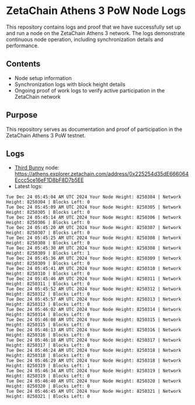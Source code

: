 # ZetaChain Athens 3 PoW Node Logs
This repository contains logs and proof that we have successfully set up and run a node on the ZetaChain Athens 3 network. The logs demonstrate continuous node operation, including synchronization details and performance.

## Contents
- Node setup information
- Synchronization logs with block height details
- Ongoing proof of work logs to verify active participation in the ZetaChain network

## Purpose
This repository serves as documentation and proof of participation in the ZetaChain Athens 3 PoW testnet.

## Logs

- [Third Bunny](https://thirdbunny.xyz/) node: https://athens.explorer.zetachain.com/address/0x225254d35dE666064Eccc5ce16eF1D8bF8D7b5EE
- Latest logs:
```
Tue Dec 24 05:45:04 AM UTC 2024 Your Node Height: 8250304 | Network Height: 8250304 | Blocks Left: 0
Tue Dec 24 05:45:09 AM UTC 2024 Your Node Height: 8250305 | Network Height: 8250305 | Blocks Left: 0
Tue Dec 24 05:45:14 AM UTC 2024 Your Node Height: 8250306 | Network Height: 8250306 | Blocks Left: 0
Tue Dec 24 05:45:20 AM UTC 2024 Your Node Height: 8250307 | Network Height: 8250307 | Blocks Left: 0
Tue Dec 24 05:45:25 AM UTC 2024 Your Node Height: 8250308 | Network Height: 8250308 | Blocks Left: 0
Tue Dec 24 05:45:30 AM UTC 2024 Your Node Height: 8250308 | Network Height: 8250309 | Blocks Left: 1
Tue Dec 24 05:45:36 AM UTC 2024 Your Node Height: 8250309 | Network Height: 8250309 | Blocks Left: 0
Tue Dec 24 05:45:41 AM UTC 2024 Your Node Height: 8250310 | Network Height: 8250310 | Blocks Left: 0
Tue Dec 24 05:45:46 AM UTC 2024 Your Node Height: 8250311 | Network Height: 8250311 | Blocks Left: 0
Tue Dec 24 05:45:52 AM UTC 2024 Your Node Height: 8250312 | Network Height: 8250312 | Blocks Left: 0
Tue Dec 24 05:45:57 AM UTC 2024 Your Node Height: 8250313 | Network Height: 8250313 | Blocks Left: 0
Tue Dec 24 05:46:02 AM UTC 2024 Your Node Height: 8250314 | Network Height: 8250314 | Blocks Left: 0
Tue Dec 24 05:46:08 AM UTC 2024 Your Node Height: 8250315 | Network Height: 8250315 | Blocks Left: 0
Tue Dec 24 05:46:13 AM UTC 2024 Your Node Height: 8250316 | Network Height: 8250316 | Blocks Left: 0
Tue Dec 24 05:46:18 AM UTC 2024 Your Node Height: 8250317 | Network Height: 8250317 | Blocks Left: 0
Tue Dec 24 05:46:24 AM UTC 2024 Your Node Height: 8250318 | Network Height: 8250318 | Blocks Left: 0
Tue Dec 24 05:46:29 AM UTC 2024 Your Node Height: 8250318 | Network Height: 8250319 | Blocks Left: 1
Tue Dec 24 05:46:34 AM UTC 2024 Your Node Height: 8250319 | Network Height: 8250319 | Blocks Left: 0
Tue Dec 24 05:46:40 AM UTC 2024 Your Node Height: 8250320 | Network Height: 8250320 | Blocks Left: 0
Tue Dec 24 05:46:45 AM UTC 2024 Your Node Height: 8250321 | Network Height: 8250321 | Blocks Left: 0
```
